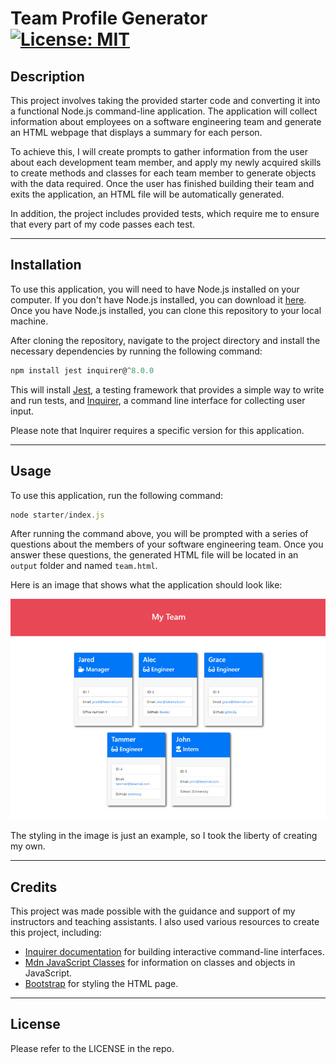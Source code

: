 # Team Profile Generator [![License: MIT](https://img.shields.io/badge/License-MIT-yellow.svg)](https://opensource.org/licenses/MIT)

## Description
This project involves taking the provided starter code and converting it into a functional Node.js command-line application. The application will collect information about employees on a software engineering team and generate an HTML webpage that displays a summary for each person.

To achieve this, I will create prompts to gather information from the user about each development team member, and apply my newly acquired skills to create methods and classes for each team member to generate objects with the data required. Once the user has finished building their team and exits the application, an HTML file will be automatically generated.

In addition, the project includes provided tests, which require me to ensure that every part of my code passes each test.

---

## Installation
To use this application, you will need to have Node.js installed on your computer. If you don't have Node.js installed, you can download it [here](https://nodejs.org/en/download/).
Once you have Node.js installed, you can clone this repository to your local machine.

After cloning the repository, navigate to the project directory and install the necessary dependencies by running the following command:

```javascript
npm install jest inquirer@^8.0.0 
```

This will install [Jest](https://www.npmjs.com/package/jest), a testing framework that provides a simple way to write and run tests, and [Inquirer](https://www.npmjs.com/package/inquirer), a command line interface for collecting user input. 

Please note that Inquirer requires a specific version for this application.

---

## Usage
To use this application, run the following command:

```javascript
node starter/index.js
```

After running the command above, you will be prompted with a series of questions about the members of your software engineering team. Once you answer these questions, the generated HTML file will be located in an `output` folder and named `team.html`.

Here is an image that shows what the application should look like:

![HTML webpage titled “My Team” features five boxes listing employee names, titles, and other key info.](./Assets/14-object-oriented-programming-challenge-demo.png)

The styling in the image is just an example, so I took the liberty of creating my own.

---

## Credits
This project was made possible with the guidance and support of my instructors and teaching assistants. I also used various resources to create this project, including:

* [Inquirer documentation](https://www.npmjs.com/package/inquirer#documentation) for building interactive command-line interfaces.
* [Mdn JavaScript Classes](https://developer.mozilla.org/en-US/docs/Web/JavaScript/Reference/Classes) for information on classes and objects in JavaScript.
* [Bootstrap](https://getbootstrap.com/) for styling the HTML page.

---

## License
Please refer to the LICENSE in the repo.